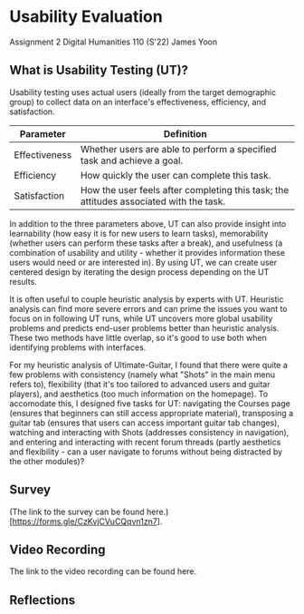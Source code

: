 # Usability Evaluation
Assignment 2
Digital Humanities 110 (S'22)
James Yoon



## What is Usability Testing (UT)?

Usability testing uses actual users (ideally from the target demographic group) to collect data on an interface's effectiveness, efficiency, and satisfaction.

| Parameter      | Definition |
| ----------- | ----------- |
| Effectiveness      | Whether users are able to perform a specified task and achieve a goal.       |
| Efficiency   | How quickly the user can complete this task.        |
| Satisfaction   | How the user feels after completing this task; the attitudes associated with the task.        |

In addition to the three parameters above, UT can also provide insight into learnability (how easy it is for new users to learn tasks), memorability (whether users can perform these tasks after a break), and usefulness (a combination of usability and utility - whether it provides information these users would need or are interested in). By using UT, we can create user centered design by iterating the design process depending on the UT results. 

It is often useful to couple heuristic analysis by experts with UT. Heuristic analysis can find more severe errors and can prime the issues you want to focus on in following UT runs, while UT uncovers more global usability problems and predicts end-user problems better than heuristic analysis. These two methods have little overlap, so it's good to use both when identifying problems with interfaces.

For my heuristic analysis of Ultimate-Guitar, I found that there were quite a few problems with consistency (namely what "Shots" in the main menu refers to), flexibility (that it's too tailored to advanced users and guitar players), and aesthetics (too much information on the homepage). To accomodate this, I designed five tasks for UT: navigating the Courses page (ensures that beginners can still access appropriate material), transposing a guitar tab (ensures that users can access important guitar tab changes), watching and interacting with Shots (addresses consistency in navigation), and entering and interacting with recent forum threads (partly aesthetics and flexibility - can a user navigate to forums without being distracted by the other modules)?

## Survey

(The link to the survey can be found here.)[https://forms.gle/CzKvjCVuCQqvn1zn7].

## Video Recording

The link to the video recording can be found here.

## Reflections
